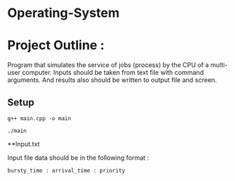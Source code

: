 # Operating-System

# Project Outline : 

Program that simulates the service of jobs (process) by the CPU of a multi-user computer. Inputs should be taken from text file with command arguments. And results also should be written to output file and screen.


## Setup
```
g++ main.cpp -o main
```

```
./main
```

**Input.txt

Input file data should be in the following format :

```bursty_time : arrival_time : priority ```
